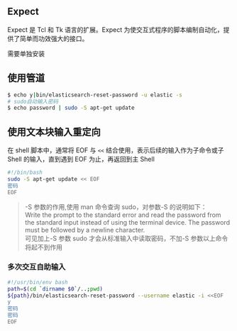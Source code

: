 ## Expect

Expect 是 Tcl 和 Tk 语言的扩展。Expect 为使交互式程序的脚本编制自动化，提供了简单而功效强大的接口。

需要单独安装

## 使用管道

```bash
$ echo y|bin/elasticsearch-reset-password -u elastic -s
# sudo自动输入密码
$ echo password | sudo -S apt-get update
```

## 使用文本块输入重定向

在 shell 脚本中，通常将 EOF 与 `<<` 结合使用，表示后续的输入作为子命令或子 Shell 的输入，直到遇到 EOF 为止，再返回到主 Shell

```bash
#!/bin/bash
sudo -S apt-get update << EOF
密码
EOF
```

> -S 参数的作用,使用 man 命令查询 sudo，对参数-S 的说明如下：  
> Write the prompt to the standard error and read the password from the standard input instead of using the terminal device. The password must be followed by a newline character.  
> 可见加上-S 参数 sudo 才会从标准输入中读取密码，不加-S 参数以上命令将起不到作用

### 多次交互自助输入

```bash
#!/usr/bin/env bash
path=$(cd `dirname $0`/..;pwd)
${path}/bin/elasticsearch-reset-password --username elastic -i <<EOF
y
密码
密码
EOF
```

